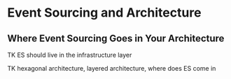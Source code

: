 # Event Sourcing and Architecture

## Where Event Sourcing Goes in Your Architecture

TK ES should live in the infrastructure layer

TK hexagonal architecture, layered architecture, where does ES come in

